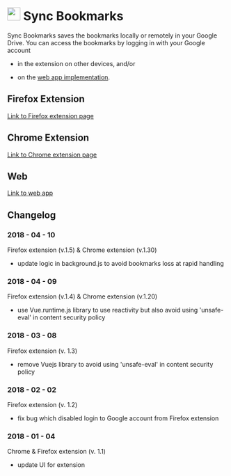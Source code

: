 # <img src="./share/icons/icon.png" width="30px"> Sync Bookmarks

Sync Bookmarks saves the bookmarks locally or remotely in your Google Drive. You can access the bookmarks by logging in with your Google account

- in the extension on other devices, and/or

- on the [web app implementation](https://ricwtk.github.io/sync-bookmarks).

## Firefox Extension
[Link to Firefox extension page](https://addons.mozilla.org/en-GB/firefox/addon/sync-bookmarks/)

## Chrome Extension
[Link to Chrome extension page](https://chrome.google.com/webstore/detail/sync-bookmarks/nhmikhiiiehhokigianadabbcbdbanmp/)

## Web
[Link to web app](https://ricwtk.github.io/sync-bookmarks/web)

## Changelog

### 2018 - 04 - 10

Firefox extension (v.1.5) & Chrome extension (v.1.30)

- update logic in background.js to avoid bookmarks loss at rapid handling

### 2018 - 04 - 09

Firefox extension (v.1.4) & Chrome extension (v.1.20)

- use Vue.runtime.js library to use reactivity but also avoid using 'unsafe-eval' in content security policy

### 2018 - 03 - 08

Firefox extension (v. 1.3)

- remove Vuejs library to avoid using 'unsafe-eval' in content security policy

### 2018 - 02 - 02

Firefox extension (v. 1.2)

- fix bug which disabled login to Google account from Firefox extension

### 2018 - 01 - 04

Chrome & Firefox extension (v. 1.1)

- update UI for extension
